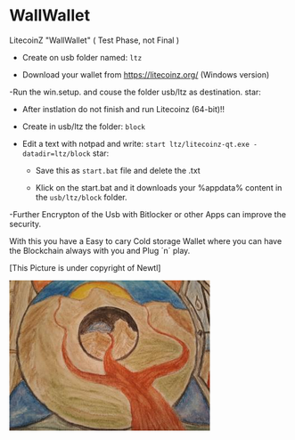 # WallWallet

LitecoinZ "WallWallet" ( Test Phase, not Final )

- Create on usb folder named: ```ltz```

- Download your wallet from https://litecoinz.org/ (Windows version)

-Run the win.setup. and couse the folder usb/ltz as destination.
star:
  - After instlation do not finish and run Litecoinz (64-bit)!!

- Create in usb/ltz the folder: ```block```
 
- Edit a text with notpad and write: ``` start ltz/litecoinz-qt.exe -datadir=ltz/block ```
star:
  - Save this as ```start.bat``` file and delete the .txt

  - Klick on the start.bat and it downloads your %appdata% content in the ```usb/ltz/block``` folder.

-Further Encrypton of the Usb with Bitlocker or other Apps can improve the security.


With this you have a Easy to cary Cold storage Wallet where you can have the Blockchain always with you and Plug ´n´ play.



[This Picture is under copyright of Newtl]


![Image of Pic](https://github.com/newtl/WallWallet/blob/master/Pic.jpg)
